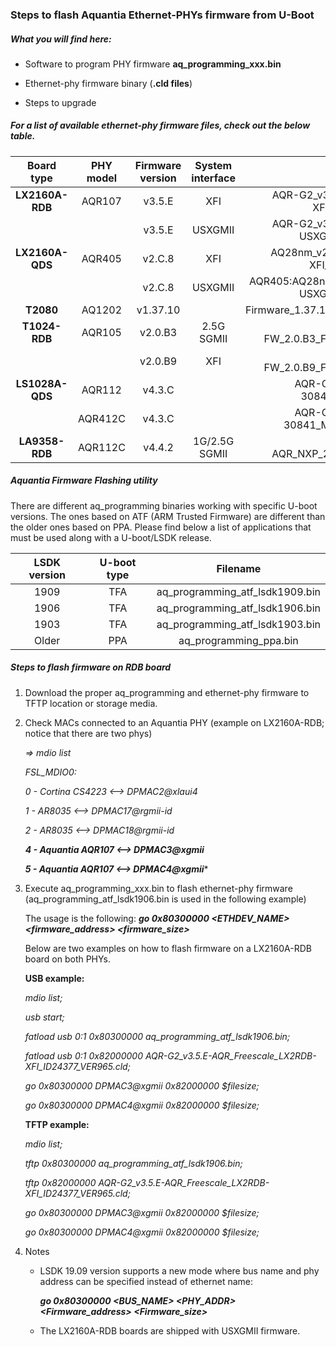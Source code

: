 ### Steps to flash Aquantia Ethernet-PHYs firmware from U-Boot

##### What you will find here:

- Software to program PHY firmware **aq_programming_xxx.bin**

- Ethernet-phy firmware binary (**.cld files**)

- Steps to upgrade

  

##### For a list of available ethernet-phy firmware files, check out the below table.

|   Board type    | PHY model | Firmware version | System interface |                           Filename                           |
| :-------------: | :-------: | :--------------: | :--------------: | :----------------------------------------------------------: |
| **LX2160A-RDB** |  AQR107   |      v3.5.E      |       XFI        | AQR-G2_v3.5.E-AQR_Freescale_LX2RDB-XFI_ID24377_VER965.cld |
|                 |           |      v3.5.E      |     USXGMII      | AQR-G2_v3.5.E-AQR_Freescale_LX2RDB-USXGMII_ID24109_VER965.cld |
| **LX2160A-QDS** |  AQR405   |      v2.C.8      |       XFI        |  AQ28nm_v2.C.8-AQR_Freescale_LX2QDS-XFI_ID24724_VER1019.cld  |
|                 |           |      v2.C.8      |     USXGMII      | AQR405:AQ28nm_v2.C.8-AQR_Freescale_LX2QDS-USXGMII_ID24191_VER997.cld |
|    **T2080**    |  AQ1202   |     v1.37.10     |                  |       Firmware_1.37.10_011014_Freescale_T2080PCIe.cld        |
|  **T1024-RDB**  |  AQR105   |     v2.0.B3      |    2.5G SGMII    |        AQ28nm-FW_2.0.B3_Freescale_T1024RDB_120514.cld        |
|                 |           |     v2.0.B9      |       XFI        |        AQ28nm-FW_2.0.B9_Freescale_T1024RDB_012115.cld        |
| **LS1028A-QDS** |  AQR112   |      v4.3.C      |                  |     AQR-G3_v4.3.C-AQR_NXP_SPF-30842_ID24155_VER1198.cld      |
|                 |  AQR412C  |      v4.3.C      |                  |   AQR-G3_v4.3.C-AQR_NXP_SPF-30841_MUSX_ID40019_VER1198.cld   |
| **LA9358-RDB**  |  AQR112C  |      v4.4.2      |   1G/2.5G SGMII  |  AQR-G3_v4.4.2-AQR_NXP_2500BX_ID44398_VER1511.cld            |



##### Aquantia Firmware Flashing utility

There are different aq_programming binaries working with specific U-boot versions.  The ones based on ATF (ARM Trusted Firmware) are different than the older ones based on PPA. Please find below a list of applications that must be used along with a U-boot/LSDK release.

| LSDK version | U-boot type |            Filename             |
| :----------: | :---------: | :-----------------------------: |
|     1909     |     TFA     | aq_programming_atf_lsdk1909.bin |
|     1906     |     TFA     | aq_programming_atf_lsdk1906.bin |
|     1903     |     TFA     | aq_programming_atf_lsdk1903.bin |
|    Older     |     PPA     |     aq_programming_ppa.bin      |



##### Steps to flash firmware on RDB board

1. Download the proper aq_programming and ethernet-phy firmware to TFTP location or storage media.

2. Check MACs connected to an Aquantia PHY (example on LX2160A-RDB; notice that there are two phys)

   *=> mdio list*

   *FSL_MDIO0:*

   *0 - Cortina CS4223 <--> DPMAC2@xlaui4*

   *1 - AR8035 <--> DPMAC17@rgmii-id*

   *2 - AR8035 <--> DPMAC18@rgmii-id*

   ***4 - Aquantia AQR107 <--> DPMAC3@xgmii***

   ***5 - Aquantia AQR107 <--> DPMAC4@xgmii****

3. Execute aq_programming_xxx.bin to flash ethernet-phy firmware (aq_programming_atf_lsdk1906.bin is used in the following example)

   The usage is the following: ***go 0x80300000 <ETHDEV_NAME> <firmware_address> <firmware_size>***

   Below are two examples on how to flash firmware on a LX2160A-RDB board on both PHYs.

   **USB example:**

   *mdio list;*

   *usb start;*

   *fatload usb 0:1 0x80300000 aq_programming_atf_lsdk1906.bin;*

   *fatload usb 0:1 0x82000000 AQR-G2_v3.5.E-AQR_Freescale_LX2RDB-XFI_ID24377_VER965.cld;*

   *go 0x80300000 DPMAC3@xgmii 0x82000000 $filesize;*

   *go 0x80300000 DPMAC4@xgmii 0x82000000 $filesize;*

   **TFTP example:**

   *mdio list;*

   *tftp 0x80300000 aq_programming_atf_lsdk1906.bin;*

   *tftp 0x82000000 AQR-G2_v3.5.E-AQR_Freescale_LX2RDB-XFI_ID24377_VER965.cld;*

   *go 0x80300000 DPMAC3@xgmii 0x82000000 $filesize;*

   *go 0x80300000 DPMAC4@xgmii 0x82000000 $filesize;*


4. Notes

   - LSDK 19.09 version supports a new mode where bus name and phy address can be specified instead of ethernet name:

   		***go 0x80300000 <BUS_NAME> <PHY_ADDR> <Firmware_address> <Firmware_size>***

   - The LX2160A-RDB boards are shipped with USXGMII firmware.

